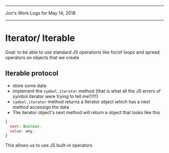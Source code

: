*****************************************************************

Jon's Work Logs for May 14, 2018

*****************************************************************

# Iterator/ Iterable

Goal: to be able to use standard JS operations like for/of loops and spread operators on objects that we create

## Iterable protocol
* store some data
* implement the `symbol.iterator` method (that is what all the JS errors of symbol.iterator were trying to tell me!!!!!!)
* `symbol.iterator` method returns a Iterator object which has a next method accessign the data
* The iterator object's next method will return a object that looks like this
```js
{
  next: Boolean,
  value: any,
}
```

This allows us to use JS built-in operators